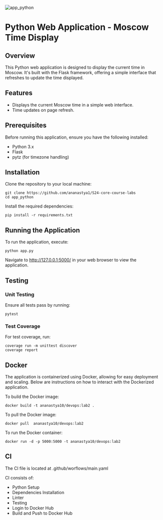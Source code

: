 ![app_python](https://github.com/ananastya1/S24-core-course-labs/workflows/Main%20CI/badge.svg)


# Python Web Application - Moscow Time Display

## Overview
This Python web application is designed to display the current time in Moscow. It's built with the Flask framework, offering a simple interface that refreshes to update the time displayed.

## Features

- Displays the current Moscow time in a simple web interface.
- Time updates on page refresh.

## Prerequisites
Before running this application, ensure you have the following installed:

- Python 3.x
- Flask
- pytz (for timezone handling)

## Installation
Clone the repository to your local machine:

```
git clone https://github.com/ananastya1/S24-core-course-labs
cd app_python
```

Install the required dependencies:

```
pip install -r requirements.txt
```

## Running the Application
To run the application, execute:

```
python app.py
```
Navigate to http://127.0.0.1:5000/ in your web browser to view the application.

## Testing
### Unit Testing
Ensure all tests pass by running:

```
pytest
```

### Test Coverage
For test coverage, run:

```
coverage run -m unittest discover
coverage report
```

## Docker

The application is containerized using Docker, allowing for easy deployment and scaling. 
Below are instructions on how to interact with the Dockerized application.

To build the Docker image:
```
docker build -t ananastya10/devops:lab2 . 
```

To pull the Docker image:

```
docker pull  ananastya10/devops:lab2   
```

To run the Docker container:
```
docker run -d -p 5000:5000 -t ananastya10/devops:lab2  
```

## CI

The CI file is located at .github/worflows/main.yaml

CI consists of:

- Python Setup
- Dependencies Installation
- Linter 
- Testing
- Login to Docker Hub
- Build and Push to Docker Hub
